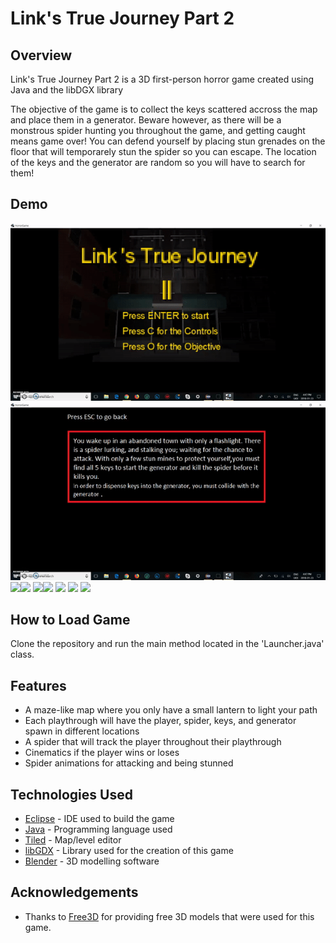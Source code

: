 # Link's True Journey Part 2

## Overview

Link's True Journey Part 2 is a 3D first-person horror game created using Java and the libDGX library 

The objective of the game is to collect the keys scattered accross the map and place them in a generator. Beware however, as there will be a monstrous spider hunting you throughout the game, and getting caught means game over! You can defend yourself by placing stun grenades on the floor that will temporarely stun the spider so you can escape. The location of the keys and the generator are random so you will have to search for them! 


## Demo

<img src="gifs/MenuControls.gif?raw=true"/> <img src="gifs/Story.gif?raw=true"/> 
<img src="gifs/First.gif?raw=true"/><img src="gifs/GrenadeStun.gif?raw=true"/> 
<img src="gifs/Death.gif?raw=true"/><img src="gifs/Ending.gif?raw=true"/>
<img src="gifs/KeyCollection.gif?raw=true"/> <img src="gifs/KeyDeposit.gif?raw=true"/>
<img src="gifs/AnotherDeath.gif?raw=true"/>

## How to Load Game

Clone the repository and run the main method located in the 'Launcher.java' class.


## Features

- A maze-like map where you only have a small lantern to light your path
- Each playthrough will have the player, spider, keys, and generator spawn in different locations
- A spider that will track the player throughout their playthrough
- Cinematics if the player wins or loses
- Spider animations for attacking and being stunned


## Technologies Used

- [Eclipse](https://www.eclipse.org/) - IDE used to build the game
- [Java](https://www.java.com/en/download/) - Programming language used
- [Tiled](https://www.mapeditor.org/) - Map/level editor
- [libGDX](https://libgdx.badlogicgames.com/) - Library used for the creation of this game
- [Blender](https://www.blender.org/) - 3D modelling software 


## Acknowledgements

- Thanks to [Free3D](https://free3d.com/) for providing free 3D models that were used for this game.

